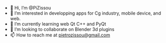 - 👋 Hi, I’m @PiZissou
- 👀 I’m interested in developping apps for Cg industry, mobile device, and web. 
- 🌱 I’m currently learning web Qt C++ and PyQt
- 💞️ I’m looking to collaborate on Blender 3d plugins
- 📫 How to reach me at pietrozissou@gmail.com

<!---
PiZissou/PiZissou is a ✨ special ✨ repository because its `README.md` (this file) appears on your GitHub profile.
You can click the Preview link to take a look at your changes.
--->
